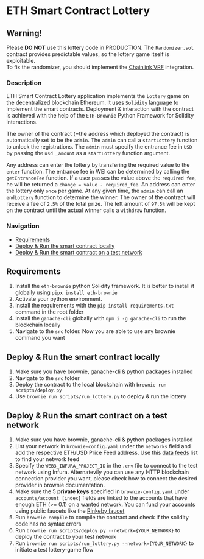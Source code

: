 # ETH Smart Contract Lottery

## Warning! 

Please <b>DO NOT</b> use this lottery code in PRODUCTION. The `Randomizer.sol` contract provides predictable values, so the lottery game itself is exploitable.
<br>To fix the randomizer, you should implement the [Chainlink VRF](https://docs.chain.link/docs/chainlink-vrf/) integration.


### Description

<p>ETH Smart Contract Lottery application implements the <code>Lottery</code> game on the decentralized blockchain Ethereum. It uses <code>Solidity</code> language to implement the smart contracts. Deployment & interaction with the contract is achieved with the help of the <code>ETH-Brownie</code> Python Framework for Solidity interactions.</p>

<p>
  The owner of the contract (=the address which deployed the contract) is automatically set to be the <code>admin</code>. The <code>admin</code> can call a   <code>startLottery</code> function to unlock the registrations. The <code>admin</code> must specify the entrance fee in <code>USD</code> by passing the <code>usd _amount</code> as a <code>startLottery</code> function argument.
</p>
<p>
  Any address can enter the lottery by transfering the required value to the <code>enter</code> function. The entrance fee in WEI can be determined by calling the <code>getEntranceFee</code> function. If a user passes the value above the <code>required fee</code>, he will be returned a <code>change = value - required_fee</code>. An address can enter the lottery only <code>once</code> per game. At any given time, the <code>admin</code> can call an <code>endLottery</code> function to determine the winner. The owner of the contract will receive a fee of <code>2.5%</code> of the total prize. The left amount of <code>97.5%</code> will be kept on the contract until the actual winner calls a <code>withdraw</code> function.
</p>


### Navigation

<ul>
  <li><a href="#start">Requirements</a></li>
  <li><a href="#run_local">Deploy & Run the smart contract locally</a></li>
  <li><a href="#run_testnet">Deploy & Run the smart contract on a test network</a></li>
</ul>

<h2 id="start">Requirements</h2>
<ol>
  <li>Install the <code>eth-brownie</code> python Solidity framework. It is better to install it globally using <code>pipx install eth-brownie</code></li>
  <li>Activate your python environment.</li>
  <li>Install the requirements with the <code>pip install requirements.txt</code> command in the root folder</li>
  <li>Install the <code>ganache-cli</code> globally with <code>npm i -g ganache-cli</code> to run the blockchain locally</li>
  <li>Navigate to the <code>src</code> folder. Now you are able to use any brownie command you want</li>
</ol>

<h2 id="run_local">Deploy & Run the smart contract locally</h2>
<ol>
  <li>Make sure you have brownie, ganache-cli & python packages installed</li>
  <li>Navigate to the <code>src</code> folder</li>
  <li>Deploy the contract to the local blockchain with <code>brownie run scripts/deploy.py</code></li>
  <li>Use <code>brownie run scripts/run_lottery.py</code> to deploy & run the lottery</li>
</ol>

<h2 id="run_testnet">Deploy & Run the smart contract on a test network</h2>
<ol>
  <li>Make sure you have brownie, ganache-cli & python packages installed</li>
  <li>List your network in <code>brownie-config.yaml</code> under the <code>networks</code> field and add the respective ETH/USD Price Feed address. Use this <a href="https://docs.chain.link/docs/ethereum-addresses/">data feeds</a> list to find your network feed</li>
  <li>Specify the <code>WEB3_INFURA_PROJECT_ID</code> in the <code>.env</code> file to connect to the test network using Infura. Alternatevily you can use any HTTP blockchain connection provider you want, please check how to connect the desired provider in brownie documentation.</code>
  <li>Make sure the 5 <b>private keys</b> specified in <code>brownie-config.yaml</code> under <code>accounts/account_[index]</code> fields are linked to the accounts that have enough ETH (>= 0.1) on a wanted network. You can fund your accounts using public faucets like the <a href="https://faucets.chain.link/rinkeby">Rinkeby faucet</a>
  <li>Run <code>brownie compile</code> to compile the contract and check if the solidity code has no syntax errors</li>
  <li>Run <code>brownie run scripts/deploy.py --network={YOUR_NETWORK}</code> to deploy the contract to your test network</li>
  <li>Run <code>brownie run scripts/run_lottery.py --network={YOUR_NETWORK}</code> to initiate a test lottery-game flow</li>
</ol>
